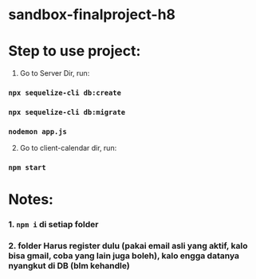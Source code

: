 # sandbox-finalproject-h8

# Step to use project: 

1. Go to Server Dir, run:
### `npx sequelize-cli db:create`
### `npx sequelize-cli db:migrate`
### `nodemon app.js`

2. Go to client-calendar dir, run:
### `npm start`

# Notes:   
### 1.  `npm i` di setiap folder
### 2. folder Harus register dulu (pakai email asli yang aktif, kalo bisa gmail, coba yang lain juga boleh), kalo engga datanya nyangkut di DB (blm kehandle)
